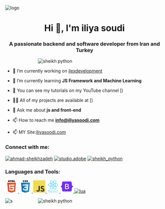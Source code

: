 ![logo](https://s8.uupload.ir/files/new_project_(54)_1v7l.png)
<h1 align="center">Hi 👋, I'm iliya soudi</h1>
<h3 align="center">A passionate backend and software developer from Iran and Turkey</h3>

<img align="right" alt="sheikh python" width = "400" src ="https://mir-s3-cdn-cf.behance.net/project_modules/hd/06f21a161921919.63cd7887d0a70.gif">

<p align="left"> <img src="" /> </p>

- 🔭 I’m currently working on [ilexdevelopment]()

- 🌱 I’m currently learning **JS Framework and Machine Learning**

- 🤝 You can see my tutorials on my YouTube channel [)

- 👨‍💻 All of my projects are available at [)

- 💬 Ask me about **js and front-end**

- 📫 How to reach me **info@iliyasoodi.com**
- 📫 MY Site:[iliyasoodi.com]()

<h3 align="left">Connect with me:</h3>
<p align="left">
<a href="https://linkedin.com/in/ahmad-sheikhzadeh" target="blank"><img align="center" src="https://raw.githubusercontent.com/rahuldkjain/github-profile-readme-generator/master/src/images/icons/Social/linked-in-alt.svg" alt="ahmad-sheikhzadeh" height="30" width="40" /></a>
<a href="https://instagram.com/studio.adobe" target="blank"><img align="center" src="https://raw.githubusercontent.com/rahuldkjain/github-profile-readme-generator/master/src/images/icons/Social/instagram.svg" alt="studio.adobe" height="30" width="40" /></a>
<a href="https://www.youtube.com/c/sheikh_python" target="blank"><img align="center" src="https://raw.githubusercontent.com/rahuldkjain/github-profile-readme-generator/master/src/images/icons/Social/youtube.svg" alt="sheikh_python" height="30" width="40" /></a>
</p>

<h3 align="left">Languages and Tools:</h3>
<p align="left">
    <a href="https://www.w3.org/html/" target="_blank" rel="noreferrer">
        <img src="https://raw.githubusercontent.com/devicons/devicon/master/icons/html5/html5-original-wordmark.svg" alt="html5" width="40" height="40"/>
    </a>
    <a href="https://www.w3schools.com/css/" target="_blank" rel="noreferrer">
        <img src="https://raw.githubusercontent.com/devicons/devicon/master/icons/css3/css3-original-wordmark.svg" alt="css3" width="40" height="40"/>
    </a>
    <a href="https://www.javascript.com/" target="_blank" rel="noreferrer">
        <img src="https://raw.githubusercontent.com/devicons/devicon/master/icons/javascript/javascript-original.svg" alt="javascript" width="40" height="40"/>
    </a>
    <a href="https://reactjs.org/" target="_blank" rel="noreferrer">
        <img src="https://raw.githubusercontent.com/devicons/devicon/master/icons/react/react-original-wordmark.svg" alt="react" width="40" height="40"/>
    </a>
    <a href="https://getbootstrap.com/" target="_blank" rel="noreferrer">
        <img src="https://raw.githubusercontent.com/devicons/devicon/master/icons/bootstrap/bootstrap-plain.svg" alt="bootstrap" width="40" height="40"/>
    </a>
    <a href="https://www.lua.org/" target="_blank" rel="noreferrer">
        <img src="https://cdn.discordapp.com/attachments/902262379646177330/1274093768655507607/Lua-Logo.png?ex=66c0ffc9&is=66bfae49&hm=c255adc73738c15f466a50e6c2193f4024fc8de38296c5a5b2f24631f447fd83&" alt="lua" width="40" height="40"/>
    </a>
</p>


<img align="right" alt="sheikh python" width = "400" src ="https://www.gifcen.com/wp-content/uploads/2023/11/hacker-gif-8.gif">

<p><img align="left" src="https://github-readme-stats.vercel.app/api/top-langs?username=sheikh-python&show_icons=true&locale=en&layout=compact" alt="s" /></p>


<p><img align="center" src="https://github-readme-streak-stats.herokuapp.com/?user=sheikh-python&" alt="" /></p>
